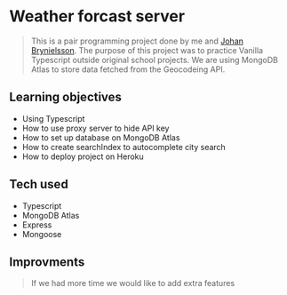 # Weather forcast server
> This is a pair programming project done by me and [Johan Brynielsson](https://github.com/johanbry). The purpose of this project was to practice Vanilla Typescript outside original school projects. We are using MongoDB Atlas to store data fetched from the Geocodeing API. 


## Learning objectives 
* Using Typescript 
* How to use proxy server to hide API key
* How to set up database on MongoDB Atlas 
* How to create searchIndex to autocomplete city search
* How to deploy project on Heroku


## Tech used
* Typescript 
* MongoDB Atlas
* Express
* Mongoose 


## Improvments
> If we had more time we would like to add extra features


